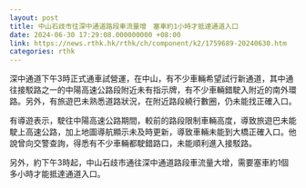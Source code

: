 ```yaml
---
layout: post
title: 中山石歧市往深中通道路段車流量增　塞車約1小時才抵達通道入口
date: 2024-06-30 17:29:08.000000000 +08:00
link: https://news.rthk.hk/rthk/ch/component/k2/1759689-20240630.htm
categories: rthk
---
```


深中通道下午3時正式通車試營運，在中山，有不少車輛希望試行新通道，其中通往接駁路之一的中陽高速公路段附近未有指示牌，有不少車輛錯駛入附近的南外環路。另外，有旅遊巴未熟悉道路狀況，在附近路段繞行數圈，仍未能找正確入口。

有導遊表示，駛往中陽高速公路期間，較前的路段限制車輛高度，導致旅遊巴未能駛上高速公路，加上地圖導航顯示未及時更新，導致車輛未能到大橋正確入口。他說曾向交警查詢，得悉有不少車輛都駛錯路口，未能順利進入接駁路。

另外，約下午3時起，中山石歧市通往深中通道路段車流量大增，需要塞車約1個多小時才能抵達通道入口。
